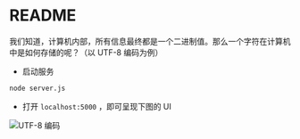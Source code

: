 # README

我们知道，计算机内部，所有信息最终都是一个二进制值。那么一个字符在计算机中是如何存储的呢？（以 UTF-8 编码为例）

* 启动服务

```bash
node server.js
```

* 打开 `localhost:5000` ，即可呈现下图的 UI

![UTF-8 编码](https://directorcn.github.io/links/static/images/others/UTF-8Encoding.gif)
